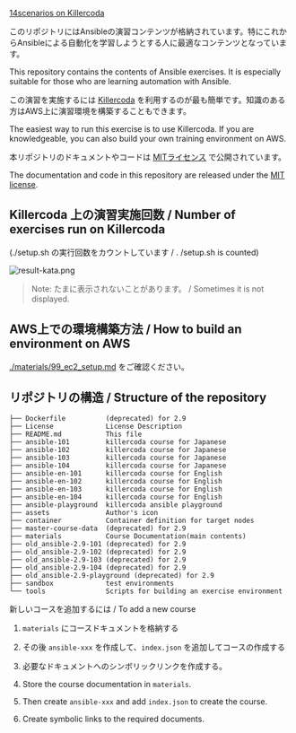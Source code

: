 [14scenarios on Killercoda](https://killercoda.com/ansible "Get your profile on killercoda.com")

このリポジトリにはAnsibleの演習コンテンツが格納されています。特にこれからAnsibleによる自動化を学習しようとする人に最適なコンテンツとなっています。

This repository contains the contents of Ansible exercises. It is especially suitable for those who are learning automation with Ansible.


この演習を実施するには [Killercoda](https://killercoda.com/ansible) を利用するのが最も簡単です。知識のある方はAWS上に演習環境を構築することもできます。

The easiest way to run this exercise is to use Killercoda. If you are knowledgeable, you can also build your own training environment on AWS.


本リポジトリのドキュメントやコードは [MITライセンス](./LICENSE) で公開されています。

The documentation and code in this repository are released under the [MIT license](./LICENSE).


## Killercoda 上の演習実施回数 / Number of exercises run on Killercoda
(./setup.sh の実行回数をカウントしています / . /setup.sh is counted)

![result-kata.png](http://www.emacs-lisp.net/materials/kata.png)

> Note: たまに表示されないことがあります。 / Sometimes it is not displayed.


## AWS上での環境構築方法 / How to build an environment on AWS

[./materials/99_ec2_setup.md](./materials/99_ec2_setup.md) をご確認ください。


## リポジトリの構造 / Structure of the repository

``` text
├── Dockerfile          (deprecated) for 2.9
├── License             License Description
├── README.md           This file
├── ansible-101         killercoda course for Japanese
├── ansible-102         killercoda course for Japanese
├── ansible-103         killercoda course for Japanese
├── ansible-104         killercoda course for Japanese
├── ansible-en-101      killercoda course for English
├── ansible-en-102      killercoda course for English
├── ansible-en-103      killercoda course for English
├── ansible-en-104      killercoda course for English
├── ansible-playground  killercoda ansible playground
├── assets              Author's icon
├── container           Container definition for target nodes
├── master-course-data  (deprecated) for 2.9
├── materials           Course Documentation(main contents)
├── old_ansible-2.9-101 (deprecated) for 2.9
├── old_ansible-2.9-102 (deprecated) for 2.9
├── old_ansible-2.9-103 (deprecated) for 2.9
├── old_ansible-2.9-104 (deprecated) for 2.9
├── old_ansible-2.9-playground (deprecated) for 2.9
├── sandbox             test environments
└── tools               Scripts for building an exercise environment
```

新しいコースを追加するには / To add a new course

1. `materials` にコースドキュメントを格納する
1. その後 `ansible-xxx` を作成して、`index.json` を追加してコースの作成する
1. 必要なドキュメントへのシンボリックリンクを作成する。

1. Store the course documentation in `materials`.
1. Then create `ansible-xxx` and add `index.json` to create the course.
1. Create symbolic links to the required documents.
